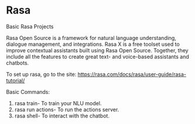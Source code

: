 # Rasa
Basic Rasa Projects

Rasa Open Source is a framework for natural language understanding, dialogue management, and integrations. Rasa X is a free toolset used to improve contextual assistants built using Rasa Open Source. Together, they include all the features to create great text- and voice-based assistants and chatbots.

To set up rasa, go to the site: https://rasa.com/docs/rasa/user-guide/rasa-tutorial/

Basic Commands:
  1. rasa train- To train your NLU model.
  2. rasa run actions- To run the actions server.
  3. rasa shell- To interact with the chatbot.
